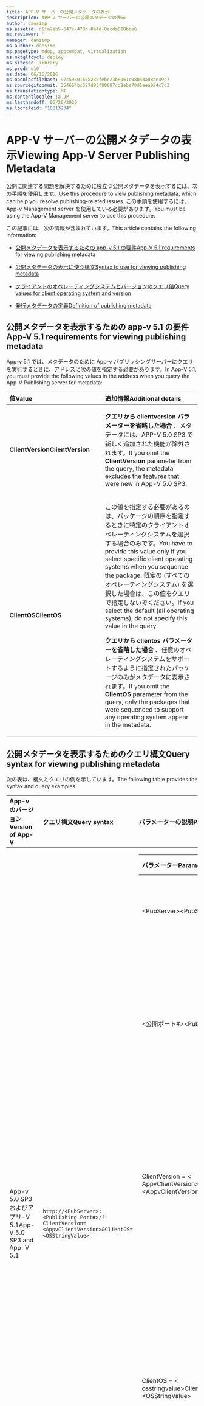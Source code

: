 ```yaml
---
title: APP-V サーバーの公開メタデータの表示
description: APP-V サーバーの公開メタデータの表示
author: dansimp
ms.assetid: d5fa9eb5-647c-478d-8a4d-0ecda018bce6
ms.reviewer: ''
manager: dansimp
ms.author: dansimp
ms.pagetype: mdop, appcompat, virtualization
ms.mktglfcycl: deploy
ms.sitesec: library
ms.prod: w10
ms.date: 06/16/2016
ms.openlocfilehash: 97c59301678280febe23b8061c08033a88ae49c7
ms.sourcegitcommit: 354664bc527d93f80687cd2eba70d1eea024c7c3
ms.translationtype: MT
ms.contentlocale: ja-JP
ms.lasthandoff: 06/26/2020
ms.locfileid: "10813234"
---
```

# <span data-ttu-id="cab64-103">APP-V サーバーの公開メタデータの表示</span><span class="sxs-lookup"><span data-stu-id="cab64-103">Viewing App-V Server Publishing Metadata</span></span>


<span data-ttu-id="cab64-104">公開に関連する問題を解決するために役立つ公開メタデータを表示するには、次の手順を使用します。</span><span class="sxs-lookup"><span data-stu-id="cab64-104">Use this procedure to view publishing metadata, which can help you resolve publishing-related issues.</span></span> <span data-ttu-id="cab64-105">この手順を使用するには、App-v Management server を使用している必要があります。</span><span class="sxs-lookup"><span data-stu-id="cab64-105">You must be using the App-V Management server to use this procedure.</span></span>

<span data-ttu-id="cab64-106">この記事には、次の情報が含まれています。</span><span class="sxs-lookup"><span data-stu-id="cab64-106">This article contains the following information:</span></span>

-   [<span data-ttu-id="cab64-107">公開メタデータを表示するための app-v 5.1 の要件</span><span class="sxs-lookup"><span data-stu-id="cab64-107">App-V 5.1 requirements for viewing publishing metadata</span></span>](#bkmk-51-reqs-pub-meta)

-   [<span data-ttu-id="cab64-108">公開メタデータの表示に使う構文</span><span class="sxs-lookup"><span data-stu-id="cab64-108">Syntax to use for viewing publishing metadata</span></span>](#bkmk-syntax-view-pub-meta)

-   [<span data-ttu-id="cab64-109">クライアントのオペレーティングシステムとバージョンのクエリ値</span><span class="sxs-lookup"><span data-stu-id="cab64-109">Query values for client operating system and version</span></span>](#bkmk-values-query-pub-meta)

-   [<span data-ttu-id="cab64-110">発行メタデータの定義</span><span class="sxs-lookup"><span data-stu-id="cab64-110">Definition of publishing metadata</span></span>](#bkmk-whatis-pub-metadata)

## <a href="" id="bkmk-51-reqs-pub-meta"></a><span data-ttu-id="cab64-111">公開メタデータを表示するための app-v 5.1 の要件</span><span class="sxs-lookup"><span data-stu-id="cab64-111">App-V 5.1 requirements for viewing publishing metadata</span></span>


<span data-ttu-id="cab64-112">App-v 5.1 では、メタデータのために App-v パブリッシングサーバーにクエリを実行するときに、アドレスに次の値を指定する必要があります。</span><span class="sxs-lookup"><span data-stu-id="cab64-112">In App-V 5.1, you must provide the following values in the address when you query the App-V Publishing server for metadata:</span></span>

<table>
<colgroup>
<col width="50%" />
<col width="50%" />
</colgroup>
<thead>
<tr class="header">
<th align="left"><span data-ttu-id="cab64-113">値</span><span class="sxs-lookup"><span data-stu-id="cab64-113">Value</span></span></th>
<th align="left"><span data-ttu-id="cab64-114">追加情報</span><span class="sxs-lookup"><span data-stu-id="cab64-114">Additional details</span></span></th>
</tr>
</thead>
<tbody>
<tr class="odd">
<td align="left"><p><strong><span data-ttu-id="cab64-115">ClientVersion</span><span class="sxs-lookup"><span data-stu-id="cab64-115">ClientVersion</span></span></strong></p></td>
<td align="left"><p><span data-ttu-id="cab64-116"><strong>クエリから clientversion パラメーターを省略した場合 </strong> 、メタデータには、APP-V 5.0 SP3 で新しく追加された機能が除外されます。</span><span class="sxs-lookup"><span data-stu-id="cab64-116">If you omit the <strong>ClientVersion</strong> parameter from the query, the metadata excludes the features that were new in App-V 5.0 SP3.</span></span></p></td>
</tr>
<tr class="even">
<td align="left"><p><strong><span data-ttu-id="cab64-117">ClientOS</span><span class="sxs-lookup"><span data-stu-id="cab64-117">ClientOS</span></span></strong></p></td>
<td align="left"><p><span data-ttu-id="cab64-118">この値を指定する必要があるのは、パッケージの順序を指定するときに特定のクライアントオペレーティングシステムを選択する場合のみです。</span><span class="sxs-lookup"><span data-stu-id="cab64-118">You have to provide this value only if you select specific client operating systems when you sequence the package.</span></span> <span data-ttu-id="cab64-119">既定の (すべてのオペレーティングシステム) を選択した場合は、この値をクエリで指定しないでください。</span><span class="sxs-lookup"><span data-stu-id="cab64-119">If you select the default (all operating systems), do not specify this value in the query.</span></span></p>
<p><span data-ttu-id="cab64-120"><strong>クエリから clientos パラメーターを省略した場合 </strong> 、任意のオペレーティングシステムをサポートするように指定されたパッケージのみがメタデータに表示されます。</span><span class="sxs-lookup"><span data-stu-id="cab64-120">If you omit the <strong>ClientOS</strong> parameter from the query, only the packages that were sequenced to support any operating system appear in the metadata.</span></span></p></td>
</tr>
</tbody>
</table>



## <a href="" id="bkmk-syntax-view-pub-meta"></a><span data-ttu-id="cab64-121">公開メタデータを表示するためのクエリ構文</span><span class="sxs-lookup"><span data-stu-id="cab64-121">Query syntax for viewing publishing metadata</span></span>


<span data-ttu-id="cab64-122">次の表は、構文とクエリの例を示しています。</span><span class="sxs-lookup"><span data-stu-id="cab64-122">The following table provides the syntax and query examples.</span></span>

<table>
<colgroup>
<col width="25%" />
<col width="25%" />
<col width="25%" />
<col width="25%" />
</colgroup>
<thead>
<tr class="header">
<th align="left"><span data-ttu-id="cab64-123">App-v のバージョン</span><span class="sxs-lookup"><span data-stu-id="cab64-123">Version of App-V</span></span></th>
<th align="left"><span data-ttu-id="cab64-124">クエリ構文</span><span class="sxs-lookup"><span data-stu-id="cab64-124">Query syntax</span></span></th>
<th align="left"><span data-ttu-id="cab64-125">パラメーターの説明</span><span class="sxs-lookup"><span data-stu-id="cab64-125">Parameter descriptions</span></span></th>
<th align="left"><span data-ttu-id="cab64-126">例</span><span class="sxs-lookup"><span data-stu-id="cab64-126">Example</span></span></th>
</tr>
</thead>
<tbody>
<tr class="odd">
<td align="left"><p><span data-ttu-id="cab64-127">App-v 5.0 SP3 およびアプリ-V 5.1</span><span class="sxs-lookup"><span data-stu-id="cab64-127">App-V 5.0 SP3 and App-V 5.1</span></span></p></td>
<td align="left"><p><code>http://&lt;PubServer&gt;:&lt;Publishing Port#&gt;/?ClientVersion=&lt;AppvClientVersion&gt;&amp;ClientOS=&lt;OSStringValue&gt;</code></p></td>
<td align="left"><table>
<colgroup>
<col width="50%" />
<col width="50%" />
</colgroup>
<thead>
<tr class="header">
<th align="left"><span data-ttu-id="cab64-128">パラメーター</span><span class="sxs-lookup"><span data-stu-id="cab64-128">Parameter</span></span></th>
<th align="left"><span data-ttu-id="cab64-129">説明</span><span class="sxs-lookup"><span data-stu-id="cab64-129">Description</span></span></th>
</tr>
</thead>
<tbody>
<tr class="odd">
<td align="left"><p><span data-ttu-id="cab64-130">&lt;PubServer&gt;</span><span class="sxs-lookup"><span data-stu-id="cab64-130">&lt;PubServer&gt;</span></span></p></td>
<td align="left"><p><span data-ttu-id="cab64-131">App-v 発行サーバーの名前。</span><span class="sxs-lookup"><span data-stu-id="cab64-131">Name of the App-V Publishing server.</span></span></p></td>
</tr>
<tr class="even">
<td align="left"><p><span data-ttu-id="cab64-132">&lt;公開ポート#&gt;</span><span class="sxs-lookup"><span data-stu-id="cab64-132">&lt;Publishing Port#&gt;</span></span></p></td>
<td align="left"><p><span data-ttu-id="cab64-133">発行サーバーの構成時に定義した App-v 発行サーバーへのポート。</span><span class="sxs-lookup"><span data-stu-id="cab64-133">Port to the App-V Publishing server, which you defined when you configured the Publishing server.</span></span></p></td>
</tr>
<tr class="odd">
<td align="left"><p><span data-ttu-id="cab64-134">ClientVersion = &lt; AppvClientVersion&gt;</span><span class="sxs-lookup"><span data-stu-id="cab64-134">ClientVersion=&lt;AppvClientVersion&gt;</span></span></p></td>
<td align="left"><p><span data-ttu-id="cab64-135">App-v クライアントのバージョン。</span><span class="sxs-lookup"><span data-stu-id="cab64-135">Version of the App-V client.</span></span> <span data-ttu-id="cab64-136">使用する適切な値については、次の表を参照してください。</span><span class="sxs-lookup"><span data-stu-id="cab64-136">Refer to the following table for the correct value to use.</span></span></p></td>
</tr>
<tr class="even">
<td align="left"><p><span data-ttu-id="cab64-137">ClientOS = &lt; osstringvalue&gt;</span><span class="sxs-lookup"><span data-stu-id="cab64-137">ClientOS=&lt;OSStringValue&gt;</span></span></p></td>
<td align="left"><p><span data-ttu-id="cab64-138">App-v クライアントを実行しているコンピューターのオペレーティングシステム。</span><span class="sxs-lookup"><span data-stu-id="cab64-138">Operating system of the computer that is running the App-V client.</span></span> <span data-ttu-id="cab64-139">使用する適切な値については、次の表を参照してください。</span><span class="sxs-lookup"><span data-stu-id="cab64-139">Refer to the following table for the correct value to use.</span></span></p></td>
</tr>
</tbody>
</table>
<p> </p>
<p><span data-ttu-id="cab64-140">公開サーバーの名前とポート番号 (http:// &lt; pubserver &gt; : &lt; publishing port #) を app-v クライアントから取得するには &gt; 、 <strong> APPVPUBLISHINGSERVER PowerShell コマンドレットの URL 構成を確認し </strong> ます。</span><span class="sxs-lookup"><span data-stu-id="cab64-140">To get the name of the Publishing server and the port number (http://&lt;PubServer&gt;:&lt;Publishing Port#&gt;) from the App-V Client, look at the URL configuration of the <strong>Get-AppvPublishingServer</strong> PowerShell cmdlet.</span></span></p></td>
<td align="left"><p><code><a href="http://pubsvr01:2718/?clientversion=5.0.10066.0&amp;clientos=WindowsClient_6.2_x64" data-raw-source="http://pubsvr01:2718/?clientversion=5.0.10066.0&amp;amp;clientos=WindowsClient_6.2_x64">http://pubsvr01:2718/?clientversion=5.0.10066.0&amp;clientos=WindowsClient_6.2_x64</a></code></p>
<p><span data-ttu-id="cab64-141">次に例を示します。</span><span class="sxs-lookup"><span data-stu-id="cab64-141">In the example:</span></span></p>
<ul>
<li><p><span data-ttu-id="cab64-142">"Pubsvr01" という名前の Windows Server 2012 R2 は、発行サービスをホストします。</span><span class="sxs-lookup"><span data-stu-id="cab64-142">A Windows Server 2012 R2 named “pubsvr01” hosts the Publishing service.</span></span></p></li>
<li><p><span data-ttu-id="cab64-143">Windows クライアントは Windows 8.1 64 ビットです。</span><span class="sxs-lookup"><span data-stu-id="cab64-143">The Windows client is Windows 8.1 64-bit.</span></span></p></li>
</ul></td>
</tr>
<tr class="even">
<td align="left"><p><span data-ttu-id="cab64-144">App-V 5.0 ~ app-v 5.0 SP2</span><span class="sxs-lookup"><span data-stu-id="cab64-144">App-V 5.0 through App-V 5.0 SP2</span></span></p></td>
<td align="left"><p><code>http://&lt;PubServer&gt;:&lt;Publishing Port#&gt;/ </code></p>
<div class="alert">
<strong><span data-ttu-id="cab64-145">注</span><span class="sxs-lookup"><span data-stu-id="cab64-145">Note</span></span></strong><br/><p><strong><span data-ttu-id="cab64-146">ClientVersion </strong> と <strong> clientos </strong> は、app-v 5.0 SP3 および app-v 5.1 でのみサポートされます。</span><span class="sxs-lookup"><span data-stu-id="cab64-146">ClientVersion</strong> and <strong>ClientOS</strong> are supported only in App-V 5.0 SP3 and App-V 5.1.</span></span></p>
</div>
<div>

</div></td>
<td align="left"><p><span data-ttu-id="cab64-147">App-v 5.0 SP3 および App-v 5.1 の情報を参照してください。</span><span class="sxs-lookup"><span data-stu-id="cab64-147">See the information for App-V 5.0 SP3 and App-V 5.1.</span></span></p></td>
<td align="left"><p><code><a href="http://pubsvr01:2718" data-raw-source="http://pubsvr01:2718">http://pubsvr01:2718</a></code></p>
<p><span data-ttu-id="cab64-148">この例では、"pubsvr01" という名前の Windows Server 2012 R2 は、管理サービスと発行サービスをホストしています。</span><span class="sxs-lookup"><span data-stu-id="cab64-148">In the example, A Windows Server 2012 R2 named “pubsvr01” hosts the Management and Publishing services.</span></span></p></td>
</tr>
</tbody>
</table>



## <a href="" id="bkmk-values-query-pub-meta"></a><span data-ttu-id="cab64-149">クライアントのオペレーティングシステムとバージョンのクエリ値</span><span class="sxs-lookup"><span data-stu-id="cab64-149">Query values for client operating system and version</span></span>


<span data-ttu-id="cab64-150">公開メタデータクエリで、使用しているクライアントのオペレーティングシステムとバージョンに対応する文字列値を入力します。</span><span class="sxs-lookup"><span data-stu-id="cab64-150">In your publishing metadata query, enter the string values that correspond to the client operating system and version that you’re using.</span></span>

<table>
<colgroup>
<col width="33%" />
<col width="33%" />
<col width="33%" />
</colgroup>
<thead>
<tr class="header">
<th align="left"><span data-ttu-id="cab64-151">オペレーティング システム</span><span class="sxs-lookup"><span data-stu-id="cab64-151">Operating system</span></span></th>
<th align="left"><span data-ttu-id="cab64-152">アーキテクチャ</span><span class="sxs-lookup"><span data-stu-id="cab64-152">Architecture</span></span></th>
<th align="left"><span data-ttu-id="cab64-153">操作文字列文字列値</span><span class="sxs-lookup"><span data-stu-id="cab64-153">Operating string string value</span></span></th>
</tr>
</thead>
<tbody>
<tr class="odd">
<td align="left"><p><span data-ttu-id="cab64-154">Windows 10</span><span class="sxs-lookup"><span data-stu-id="cab64-154">Windows 10</span></span></p></td>
<td align="left"><p><span data-ttu-id="cab64-155">64 ビット</span><span class="sxs-lookup"><span data-stu-id="cab64-155">64-bit</span></span></p></td>
<td align="left"><p><span data-ttu-id="cab64-156">WindowsClient_10 0_x64</span><span class="sxs-lookup"><span data-stu-id="cab64-156">WindowsClient_10.0_x64</span></span></p></td>
</tr>
<tr class="even">
<td align="left"><p><span data-ttu-id="cab64-157">Windows 10</span><span class="sxs-lookup"><span data-stu-id="cab64-157">Windows 10</span></span></p></td>
<td align="left"><p><span data-ttu-id="cab64-158">32 ビット</span><span class="sxs-lookup"><span data-stu-id="cab64-158">32-bit</span></span></p></td>
<td align="left"><p><span data-ttu-id="cab64-159">WindowsClient_10 0_x86</span><span class="sxs-lookup"><span data-stu-id="cab64-159">WindowsClient_10.0_x86</span></span></p></td>
</tr>
<tr class="odd">
<td align="left"><p><span data-ttu-id="cab64-160">Windows 8.1</span><span class="sxs-lookup"><span data-stu-id="cab64-160">Windows 8.1</span></span></p></td>
<td align="left"><p><span data-ttu-id="cab64-161">64 ビット</span><span class="sxs-lookup"><span data-stu-id="cab64-161">64-bit</span></span></p></td>
<td align="left"><p><span data-ttu-id="cab64-162">WindowsClient_6 2_x64</span><span class="sxs-lookup"><span data-stu-id="cab64-162">WindowsClient_6.2_x64</span></span></p></td>
</tr>
<tr class="even">
<td align="left"><p><span data-ttu-id="cab64-163">Windows 8.1</span><span class="sxs-lookup"><span data-stu-id="cab64-163">Windows 8.1</span></span></p></td>
<td align="left"><p><span data-ttu-id="cab64-164">32 ビット</span><span class="sxs-lookup"><span data-stu-id="cab64-164">32-bit</span></span></p></td>
<td align="left"><p><span data-ttu-id="cab64-165">WindowsClient_6 2_x86</span><span class="sxs-lookup"><span data-stu-id="cab64-165">WindowsClient_6.2_x86</span></span></p></td>
</tr>
<tr class="odd">
<td align="left"><p><span data-ttu-id="cab64-166">Windows 8</span><span class="sxs-lookup"><span data-stu-id="cab64-166">Windows 8</span></span></p></td>
<td align="left"><p><span data-ttu-id="cab64-167">64 ビット</span><span class="sxs-lookup"><span data-stu-id="cab64-167">64-bit</span></span></p></td>
<td align="left"><p><span data-ttu-id="cab64-168">WindowsClient_6 2_x64</span><span class="sxs-lookup"><span data-stu-id="cab64-168">WindowsClient_6.2_x64</span></span></p></td>
</tr>
<tr class="even">
<td align="left"><p><span data-ttu-id="cab64-169">Windows 8</span><span class="sxs-lookup"><span data-stu-id="cab64-169">Windows 8</span></span></p></td>
<td align="left"><p><span data-ttu-id="cab64-170">32 ビット</span><span class="sxs-lookup"><span data-stu-id="cab64-170">32-bit</span></span></p></td>
<td align="left"><p><span data-ttu-id="cab64-171">WindowsClient_6 2_x86</span><span class="sxs-lookup"><span data-stu-id="cab64-171">WindowsClient_6.2_x86</span></span></p></td>
</tr>
<tr class="odd">
<td align="left"><p><span data-ttu-id="cab64-172">Windows Server 2012 R2</span><span class="sxs-lookup"><span data-stu-id="cab64-172">Windows Server 2012 R2</span></span></p></td>
<td align="left"><p><span data-ttu-id="cab64-173">64 ビット</span><span class="sxs-lookup"><span data-stu-id="cab64-173">64-bit</span></span></p></td>
<td align="left"><p><span data-ttu-id="cab64-174">WindowsServer_6 2_x64</span><span class="sxs-lookup"><span data-stu-id="cab64-174">WindowsServer_6.2_x64</span></span></p></td>
</tr>
<tr class="even">
<td align="left"><p><span data-ttu-id="cab64-175">Windows Server 2012 R2</span><span class="sxs-lookup"><span data-stu-id="cab64-175">Windows Server 2012 R2</span></span></p></td>
<td align="left"><p><span data-ttu-id="cab64-176">32 ビット</span><span class="sxs-lookup"><span data-stu-id="cab64-176">32-bit</span></span></p></td>
<td align="left"><p><span data-ttu-id="cab64-177">WindowsServer_6 2_x86</span><span class="sxs-lookup"><span data-stu-id="cab64-177">WindowsServer_6.2_x86</span></span></p></td>
</tr>
<tr class="odd">
<td align="left"><p><span data-ttu-id="cab64-178">Windows Server 2012</span><span class="sxs-lookup"><span data-stu-id="cab64-178">Windows Server 2012</span></span></p></td>
<td align="left"><p><span data-ttu-id="cab64-179">64 ビット</span><span class="sxs-lookup"><span data-stu-id="cab64-179">64-bit</span></span></p></td>
<td align="left"><p><span data-ttu-id="cab64-180">WindowsServer_6 2_x64</span><span class="sxs-lookup"><span data-stu-id="cab64-180">WindowsServer_6.2_x64</span></span></p></td>
</tr>
<tr class="even">
<td align="left"><p><span data-ttu-id="cab64-181">Windows Server 2012</span><span class="sxs-lookup"><span data-stu-id="cab64-181">Windows Server 2012</span></span></p></td>
<td align="left"><p><span data-ttu-id="cab64-182">32 ビット</span><span class="sxs-lookup"><span data-stu-id="cab64-182">32-bit</span></span></p></td>
<td align="left"><p><span data-ttu-id="cab64-183">WindowsServer_6 2_x86</span><span class="sxs-lookup"><span data-stu-id="cab64-183">WindowsServer_6.2_x86</span></span></p></td>
</tr>
<tr class="odd">
<td align="left"><p><span data-ttu-id="cab64-184">Windows 7</span><span class="sxs-lookup"><span data-stu-id="cab64-184">Windows 7</span></span></p></td>
<td align="left"><p><span data-ttu-id="cab64-185">64 ビット</span><span class="sxs-lookup"><span data-stu-id="cab64-185">64-bit</span></span></p></td>
<td align="left"><p><span data-ttu-id="cab64-186">WindowsClient_6 1_x64</span><span class="sxs-lookup"><span data-stu-id="cab64-186">WindowsClient_6.1_x64</span></span></p></td>
</tr>
<tr class="even">
<td align="left"><p><span data-ttu-id="cab64-187">Windows 7</span><span class="sxs-lookup"><span data-stu-id="cab64-187">Windows 7</span></span></p></td>
<td align="left"><p><span data-ttu-id="cab64-188">32 ビット</span><span class="sxs-lookup"><span data-stu-id="cab64-188">32-bit</span></span></p></td>
<td align="left"><p><span data-ttu-id="cab64-189">WindowsClient_6 1_x86</span><span class="sxs-lookup"><span data-stu-id="cab64-189">WindowsClient_6.1_x86</span></span></p></td>
</tr>
<tr class="odd">
<td align="left"><p><span data-ttu-id="cab64-190">Windows Server 2008 R2</span><span class="sxs-lookup"><span data-stu-id="cab64-190">Windows Server 2008 R2</span></span></p></td>
<td align="left"><p><span data-ttu-id="cab64-191">64 ビット</span><span class="sxs-lookup"><span data-stu-id="cab64-191">64-bit</span></span></p></td>
<td align="left"><p><span data-ttu-id="cab64-192">WindowsServer_6 1_x64</span><span class="sxs-lookup"><span data-stu-id="cab64-192">WindowsServer_6.1_x64</span></span></p></td>
</tr>
<tr class="even">
<td align="left"><p><span data-ttu-id="cab64-193">Windows Server 2008 R2</span><span class="sxs-lookup"><span data-stu-id="cab64-193">Windows Server 2008 R2</span></span></p></td>
<td align="left"><p><span data-ttu-id="cab64-194">32 ビット</span><span class="sxs-lookup"><span data-stu-id="cab64-194">32-bit</span></span></p></td>
<td align="left"><p><span data-ttu-id="cab64-195">WindowsServer_6 1_x86</span><span class="sxs-lookup"><span data-stu-id="cab64-195">WindowsServer_6.1_x86</span></span></p></td>
</tr>
</tbody>
</table>



## <a href="" id="bkmk-whatis-pub-metadata"></a><span data-ttu-id="cab64-196">発行メタデータの定義</span><span class="sxs-lookup"><span data-stu-id="cab64-196">Definition of publishing metadata</span></span>


<span data-ttu-id="cab64-197">App-v クライアントを実行しているコンピューターにパッケージが公開されると、そのコンピューターにメタデータが送信され、どのパッケージと接続グループが公開されているかが示されます。</span><span class="sxs-lookup"><span data-stu-id="cab64-197">When packages are published to a computer that is running the App-V client, metadata is sent to that computer indicating which packages and connection groups are being published.</span></span> <span data-ttu-id="cab64-198">App-v クライアントでは、次の2つの個別の要求が行われます。</span><span class="sxs-lookup"><span data-stu-id="cab64-198">The App-V Client makes two separate requests for the following:</span></span>

-   <span data-ttu-id="cab64-199">クライアントコンピューターに付属しているパッケージと接続グループ。</span><span class="sxs-lookup"><span data-stu-id="cab64-199">Packages and connection groups that are entitled to the client computer.</span></span>

-   <span data-ttu-id="cab64-200">現在のユーザーに与えられているパッケージと接続グループ。</span><span class="sxs-lookup"><span data-stu-id="cab64-200">Packages and connection groups that are entitled to the current user.</span></span>

<span data-ttu-id="cab64-201">発行サーバーは、管理サーバーと通信して、要求者が利用できるパッケージと接続グループを決定します。</span><span class="sxs-lookup"><span data-stu-id="cab64-201">The Publishing server communicates with the Management server to determine which packages and connection groups are available to the requester.</span></span> <span data-ttu-id="cab64-202">メタデータを生成するには、発行サーバーが管理サーバーに登録されている必要があります。</span><span class="sxs-lookup"><span data-stu-id="cab64-202">The Publishing server must be registered with the Management server in order for the metadata to be generated.</span></span>

<span data-ttu-id="cab64-203">インターネットブラウザーでは、特定のユーザーまたはコンピューターのコンテキストに含まれるクエリを使用して、各要求のメタデータを表示できます。</span><span class="sxs-lookup"><span data-stu-id="cab64-203">You can view the metadata for each request in an Internet browser by using a query that is in the context of the specific user or computer.</span></span>






## <span data-ttu-id="cab64-204">関連トピック</span><span class="sxs-lookup"><span data-stu-id="cab64-204">Related topics</span></span>


[<span data-ttu-id="cab64-205">App-V 5.1 テクニカル リファレンス</span><span class="sxs-lookup"><span data-stu-id="cab64-205">Technical Reference for App-V 5.1</span></span>](technical-reference-for-app-v-51.md)









